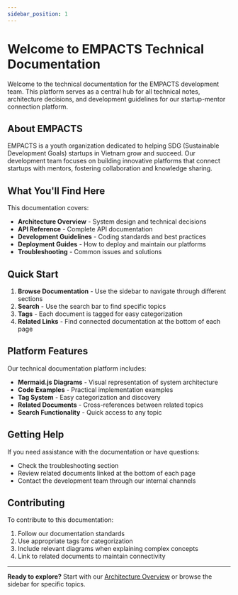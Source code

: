 ```yaml
---
sidebar_position: 1
---
```


# Welcome to EMPACTS Technical Documentation

Welcome to the technical documentation for the EMPACTS development team. This platform serves as a central hub for all technical notes, architecture decisions, and development guidelines for our startup-mentor connection platform.

## About EMPACTS

EMPACTS is a youth organization dedicated to helping SDG (Sustainable Development Goals) startups in Vietnam grow and succeed. Our development team focuses on building innovative platforms that connect startups with mentors, fostering collaboration and knowledge sharing.

## What You'll Find Here

This documentation covers:

- **Architecture Overview** - System design and technical decisions
- **API Reference** - Complete API documentation
- **Development Guidelines** - Coding standards and best practices
- **Deployment Guides** - How to deploy and maintain our platforms
- **Troubleshooting** - Common issues and solutions

## Quick Start

1. **Browse Documentation** - Use the sidebar to navigate through different sections
2. **Search** - Use the search bar to find specific topics
3. **Tags** - Each document is tagged for easy categorization
4. **Related Links** - Find connected documentation at the bottom of each page

## Platform Features

Our technical documentation platform includes:

- **Mermaid.js Diagrams** - Visual representation of system architecture
- **Code Examples** - Practical implementation examples
- **Tag System** - Easy categorization and discovery
- **Related Documents** - Cross-references between related topics
- **Search Functionality** - Quick access to any topic

## Getting Help

If you need assistance with the documentation or have questions:

- Check the troubleshooting section
- Review related documents linked at the bottom of each page
- Contact the development team through our internal channels

## Contributing

To contribute to this documentation:

1. Follow our documentation standards
2. Use appropriate tags for categorization
3. Include relevant diagrams when explaining complex concepts
4. Link to related documents to maintain connectivity

---

**Ready to explore?** Start with our [Architecture Overview](./architecture/overview) or browse the sidebar for specific topics.
